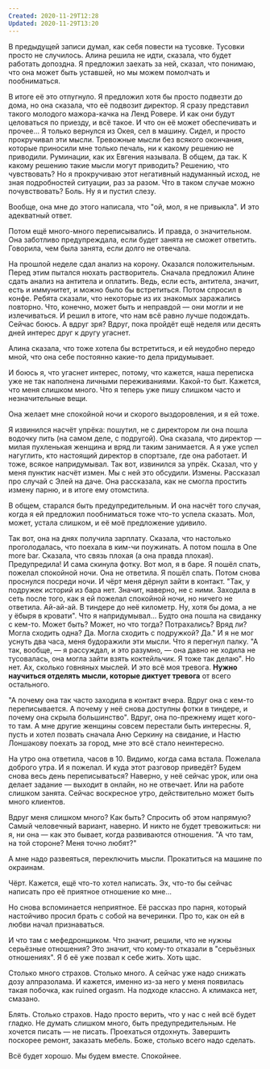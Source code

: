```yaml
---
Created: 2020-11-29T12:28
Updated: 2020-11-29T13:20
---
```

В предыдущей записи думал, как себя повести на тусовке. Тусовки просто не случилось. Алина решила не идти, сказала, что будет работать допоздна. Я предложил заехать за ней, сказал, что понимаю, что она может быть уставшей, но мы можем помолчать и пообниматься.

В итоге её это отпугнуло. Я предложил хотя бы просто подвезти до дома, но она сказала, что её подвозит директор. Я сразу представил такого молодого мажора-качка на Ленд Ровере. И как они будут целоваться по приезду, и всё такое. И что он её может обеспечивать и прочее... Я только вернулся из Окея, сел в машину. Сидел, и просто прокручивал эти мысли. Тревожные мысли без всякого окончания, которые приносили мне только печаль, ни к какому решению не приводили. Руминации, как их Евгения называла. В общем, да так. К какому решению такие мысли могут приводить? Решению, что чувствовать? Но я прокручиваю этот негативный надуманный исход, не зная подробностей ситуации, раз за разом. Что в таком случае можно почувствовать? Боль. Ну я и пустил слезу.

Вообще, она мне до этого написала, что "ой, мол, я не привыкла". И это адекватный ответ.

Потом ещё много-много переписывались. И правда, о значительном. Она заботливо предупреждала, если будет занята не сможет ответить. Говорила, чем была занята, если долго не отвечала.

На прошлой неделе сдал анализ на корону. Оказался положительным. Перед этим пытался нюхать растворитель. Сначала предложил Алине сдать анализ на антитела и оплатить. Ведь, если есть, антитела, значит, есть и иммунитет, и можно было бы встретиться. Потом спросил в конфе. Ребята сказали, что некоторые из их знакомых заражались повторно. Что, конечно, может быть и неправдой — они могли и не излечиваться. И решил в итоге, что нам всё равно лучше подождать. Сейчас боюсь. А вдруг зря? Вдруг, пока пройдёт ещё неделя или десять дней интерес друг к другу угаснет.

Алина сказала, что тоже хотела бы встретиться, и ей неудобно передо мной, что она себе постоянно какие-то дела придумывает.

И боюсь я, что угаснет интерес, потому, что кажется, наша переписка уже не так наполнена личными переживаниями. Какой-то быт. Кажется, что меня слишком много. Что я теперь уже пишу слишком часто и незначительные вещи.

Она желает мне спокойной ночи и скорого выздоровления, и я ей тоже.

Я извинился насчёт упрёка: пошутил, не с директором ли она пошла водочку пить (на самом деле, с подругой). Она сказала, что директор — милая пухленькая женщина и вряд ли таким занимается. А я уже успел нагуглить, кто настоящий директор в спортзале, где она работает. И тоже, всякое напридумывал. Так вот, извинился за упрёк. Сказал, что у меня пунктик насчёт измен. Мы с ней это обсудили. Измены. Рассказал про случай с Элей на даче. Она рассказала, как не смогла простить измену парню, и в итоге ему отомстила.

В общем, старался быть предупредительным. И она насчёт того случая, когда я ей предложил пообниматься тоже что-то успела сказать. Мол, может, устала слишком, и её моё предложение удивило.

Так вот, она на днях получила зарплату. Сказала, что настолько проголодалась, что поехала в ким-чи поужинать. А потом пошла в One more bar. Сказала, что связь плохая (а она правда плохая). Предупредила! И сама скинула фотку. Вот мол, я в баре. Я пошёл спать, пожелал спокойной ночи. Она не ответила. Я пошёл спать. Потом снова проснулся посреди ночи. И чёрт меня дёрнул зайти в контакт. "Так, у подружек историй из бара нет. Значит, наверно, не с ними. Заходила в сеть после того, как я ей пожелал спокойной ночи, но ничего не ответила. Ай-ай-ай. В тиндере до неё километр. Ну, хотя бы дома, а не у ёбыря в кровати". Что я напридумывал... Будто она пошла на свиданку с кем-то. Может быть? Может, но что тогда? Потрахались? Вряд ли? Могла сходить одна? Да. Могла сходить с подружкой? Да." И я не мог уснуть два часа, меня будоражили эти мысли. Что я перегнул палку. "А так, вообще, — я рассуждал, и это разумно, — она давно не ходила не тусовалась, она могла зайти взять коктейльчик. Я тоже так делаю". Но нет. Ах, сколько говняных мыслей. И это всё моя тревога. **Нужно научиться отделять мысли, которые диктует тревога** от всего остального.

"А почему она так часто заходила в контакт вчера. Вдруг она с кем-то переписывается. А почему у неё снова доступны фотки в тиндере, и почему она скрыла большинство". Вдруг, она по-прежнему ищет кого-то там. А мне другие женщины совсем перестали быть интересны. Я, пусть и хотел позвать сначала Аню Серкину на свидание, и Настю Лоншакову поехать за город, мне это всё стало неинтересно.

На утро она ответила, часов в 10. Видимо, когда сама встала. Пожелала доброго утра. И я пожелал. И куда этот разговор приведёт? Будем снова весь день переписываться? Наверно, у неё сейчас урок, или она делает задание — выходит в онлайн, но не отвечает. Или на работе слишком занята. Сейчас воскресное утро, действительно может быть много клиентов.

Вдруг меня слишком много? Как быть? Спросить об этом напрямую? Самый человечный вариант, наверно. И никто не будет тревожиться: ни я, ни она — как это бывает, когда развиваются отношения. "А что там, на той стороне? Меня точно любят?"

А мне надо развеяться, переключить мысли. Прокатиться на машине по окраинам.

Чёрт. Кажется, ещё что-то хотел написать. Эх, что-то бы сейчас написать про её приятное отношение ко мне...

Но снова вспоминается неприятное. Её рассказ про парня, который настойчиво просил брать с собой на вечеринки. Про то, как он ей в любви начал признаваться.

И что там с мефедронщиком. Что значит, решили, что не нужны серьёзные отношения? Это значит, что кому-то отказали в "серьёзных отношениях". Я б её уже позвал к себе жить. Хоть щас.

Столько много страхов. Столько много. А сейчас уже надо снижать дозу алпразолама. И кажется, именно из-за него у меня появилась такая побочка, как ruined orgasm. На подходе классно. А климакса нет, смазано.

Блять. Столько страхов. Надо просто верить, что у нас с ней всё будет гладко. Не думать слишком много, быть предупредительным. Не хочется писать — не писать. Проехаться отдохнуть. Завершить поскорее ремонт, заказать мебель. Боже, столько всего надо сделать.

Всё будет хорошо. Мы будем вместе. Спокойнее.